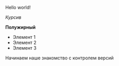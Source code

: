 Hello world! 

*Курсив*

**Полужирный**

* Элемент 1
* Элемент 2 
* Элемент 3 

Начинаем наше знакомство с контролем версий 

